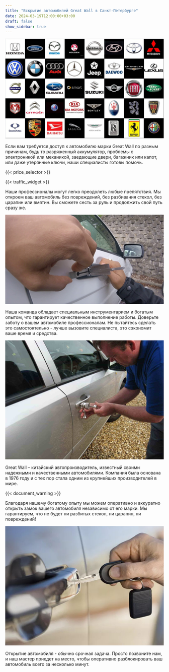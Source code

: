 ```yaml
---
title: "Вскрытие автомобилей Great Wall в Санкт-Петербурге"
date: 2024-03-19T12:00:00+03:00
draft: false
show_sidebar: true
---
```


![логотипы авто](../car_logo.jpg)

Если вам требуется доступ к автомобилю марки Great Wall по разным причинам, будь то разряженный аккумулятор, проблемы с электроникой или механикой, заедающие двери, багажник или капот, или даже утерянные ключи, наши специалисты готовы помочь.

{{< price_selector >}}

{{< traffic_widget >}}

Наши профессионалы могут легко преодолеть любые препятствия. Мы откроем ваш автомобиль без повреждений, без разбивания стекол, без царапин или вмятин. Вы сможете сесть за руль и продолжить свой путь сразу же.

![вскрытие машины без повреждений](../car.jpg)

Наша команда обладает специальным инструментарием и богатым опытом, что гарантирует качественное выполнение работы. Доверьте заботу о вашем автомобиле профессионалам. Не пытайтесь сделать это самостоятельно - лучше вызовите специалиста, это сэкономит ваше время и средства.

![процесс вскртия авто](../car_open.jpg)

Great Wall – китайский автопроизводитель, известный своими надежными и качественными автомобилями. Компания была основана в 1976 году и с тех пор стала одним из крупнейших производителей в мире.

{{< document_warning >}}

Благодаря нашему богатому опыту мы можем оперативно и аккуратно открыть замок вашего автомобиля независимо от его марки. Мы гарантируем, что не будет ни разбитых стекол, ни царапин, ни повреждений!

![ключ от авто](../car_key.jpg)

Открытие автомобиля - обычно срочная задача. Просто позвоните нам, и наш мастер приедет на место, чтобы оперативно разблокировать ваш автомобиль всего за несколько минут.
